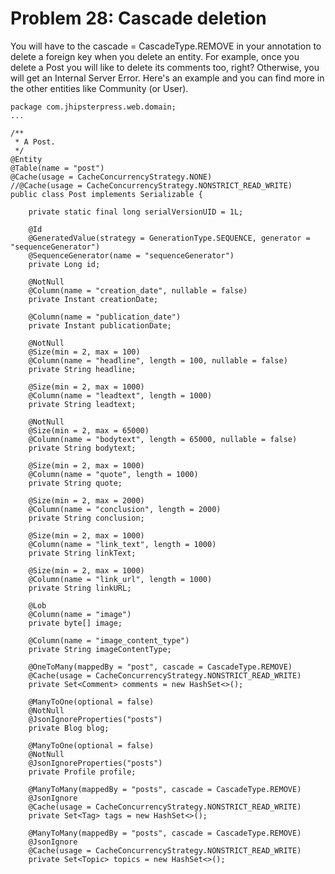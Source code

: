 # Problem 28: Cascade deletion


You will have to the cascade = CascadeType.REMOVE in your annotation to delete a foreign key when you delete an entity. For example, once you delete a Post you will like to delete its comments too, right? Otherwise, you will get an Internal Server Error. Here's an example and you can find more in the other entities like Community (or User).

	package com.jhipsterpress.web.domain;
	...
	
	/**
	 * A Post.
	 */
	@Entity
	@Table(name = "post")
	@Cache(usage = CacheConcurrencyStrategy.NONE)
	//@Cache(usage = CacheConcurrencyStrategy.NONSTRICT_READ_WRITE)
	public class Post implements Serializable {
	
	    private static final long serialVersionUID = 1L;
	
	    @Id
	    @GeneratedValue(strategy = GenerationType.SEQUENCE, generator = "sequenceGenerator")
	    @SequenceGenerator(name = "sequenceGenerator")
	    private Long id;
	
	    @NotNull
	    @Column(name = "creation_date", nullable = false)
	    private Instant creationDate;
	
	    @Column(name = "publication_date")
	    private Instant publicationDate;
	
	    @NotNull
	    @Size(min = 2, max = 100)
	    @Column(name = "headline", length = 100, nullable = false)
	    private String headline;
	
	    @Size(min = 2, max = 1000)
	    @Column(name = "leadtext", length = 1000)
	    private String leadtext;
	
	    @NotNull
	    @Size(min = 2, max = 65000)
	    @Column(name = "bodytext", length = 65000, nullable = false)
	    private String bodytext;
	
	    @Size(min = 2, max = 1000)
	    @Column(name = "quote", length = 1000)
	    private String quote;
	
	    @Size(min = 2, max = 2000)
	    @Column(name = "conclusion", length = 2000)
	    private String conclusion;
	
	    @Size(min = 2, max = 1000)
	    @Column(name = "link_text", length = 1000)
	    private String linkText;
	
	    @Size(min = 2, max = 1000)
	    @Column(name = "link_url", length = 1000)
	    private String linkURL;
	
	    @Lob
	    @Column(name = "image")
	    private byte[] image;
	
	    @Column(name = "image_content_type")
	    private String imageContentType;
	
	    @OneToMany(mappedBy = "post", cascade = CascadeType.REMOVE)
	    @Cache(usage = CacheConcurrencyStrategy.NONSTRICT_READ_WRITE)
	    private Set<Comment> comments = new HashSet<>();
	
	    @ManyToOne(optional = false)
	    @NotNull
	    @JsonIgnoreProperties("posts")
	    private Blog blog;
	
	    @ManyToOne(optional = false)
	    @NotNull
	    @JsonIgnoreProperties("posts")
	    private Profile profile;
	
	    @ManyToMany(mappedBy = "posts", cascade = CascadeType.REMOVE)
	    @JsonIgnore
	    @Cache(usage = CacheConcurrencyStrategy.NONSTRICT_READ_WRITE)
	    private Set<Tag> tags = new HashSet<>();
	
	    @ManyToMany(mappedBy = "posts", cascade = CascadeType.REMOVE)
	    @JsonIgnore
	    @Cache(usage = CacheConcurrencyStrategy.NONSTRICT_READ_WRITE)
	    private Set<Topic> topics = new HashSet<>();
